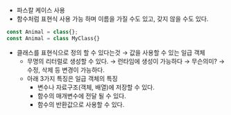 - 파스칼 케이스 사용
- 함수처럼 표현식 사용 가능 하며 이름을 가질 수도 있고, 갖지 않을 수도 있다.

```jsx
const Animal = class{};
const Animal = class MyClass{}
```

- 클래스를 표현식으로 정의 할 수 있다는것 → 값을 사용할 수 있는 일급 객체
    - 무명의 리터럴로 생성할 수 있다. → 런타임에 생성이 가능하다 → 무슨의미? → 수정, 삭제 등 변경이 가능하다.
    - 아래 3가지 특징은 일급 객체의 특징
        - 변수나 자료구조(객체, 배열)에 저장할 수 있다.
        - 함수의 매개변수에 전달 될 수 있다.
        - 함수의 반환값으로 사용할 수 있다.